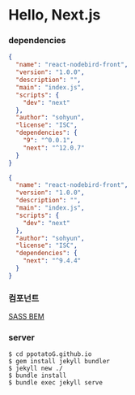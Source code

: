 # Hello, Next.js


### dependencies
```json
{
  "name": "react-nodebird-front",
  "version": "1.0.0",
  "description": "",
  "main": "index.js",
  "scripts": {
    "dev": "next"
  },
  "author": "sohyun",
  "license": "ISC",
  "dependencies": {
    "9": "^0.0.1",
    "next": "^12.0.7"
  }
}
```

```json
{
  "name": "react-nodebird-front",
  "version": "1.0.0",
  "description": "",
  "main": "index.js",
  "scripts": {
    "dev": "next"
  },
  "author": "sohyun",
  "license": "ISC",
  "dependencies": {
    "next": "^9.4.4"
  }
}
```

### 컴포넌트

[SASS BEM](https://nykim.work/15)

### server 

```
$ cd ppotatoG.github.io
$ gem install jekyll bundler
$ jekyll new ./
$ bundle install
$ bundle exec jekyll serve
```